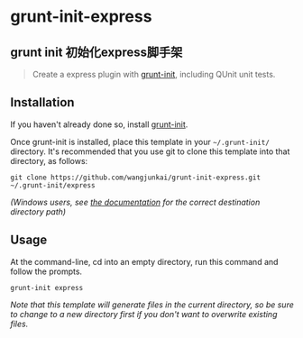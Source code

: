 # grunt-init-express
## grunt init 初始化express脚手架

> Create a express plugin with [grunt-init][], including QUnit unit tests.

[grunt-init]: http://gruntjs.com/project-scaffolding

## Installation
If you haven't already done so, install [grunt-init][].

Once grunt-init is installed, place this template in your `~/.grunt-init/` directory. It's recommended that you use git to clone this template into that directory, as follows:

```
git clone https://github.com/wangjunkai/grunt-init-express.git ~/.grunt-init/express
```

_(Windows users, see [the documentation][grunt-init] for the correct destination directory path)_

## Usage

At the command-line, cd into an empty directory, run this command and follow the prompts.

```
grunt-init express
```

_Note that this template will generate files in the current directory, so be sure to change to a new directory first if you don't want to overwrite existing files._
